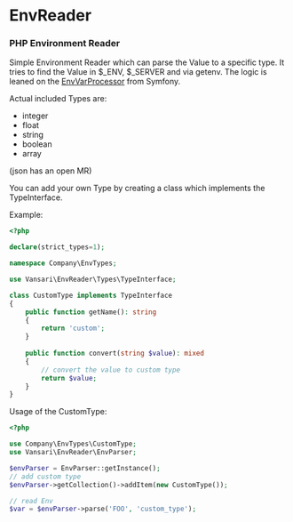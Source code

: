 # EnvReader

### PHP Environment Reader

Simple Environment Reader which can parse the Value to a specific type. It tries to find the Value in $_ENV, $_SERVER and via getenv. The logic is leaned on the [EnvVarProcessor](https://github.com/symfony/symfony/blob/6.2/src/Symfony/Component/DependencyInjection/EnvVarProcessor.php) from Symfony.

Actual included Types are:

- integer
- float
- string
- boolean
- array

(json has an open MR)

You can add your own Type by creating a class which implements the TypeInterface.

Example:
```php
<?php

declare(strict_types=1);

namespace Company\EnvTypes;

use Vansari\EnvReader\Types\TypeInterface;

class CustomType implements TypeInterface
{
    public function getName(): string
    {
        return 'custom';
    }
    
    public function convert(string $value): mixed
    {
        // convert the value to custom type
        return $value;
    }
}
```

Usage of the CustomType:

```php
<?php

use Company\EnvTypes\CustomType;
use Vansari\EnvReader\EnvParser;

$envParser = EnvParser::getInstance();
// add custom type
$envParser->getCollection()->addItem(new CustomType());

// read Env
$var = $envParser->parse('FOO', 'custom_type');

```
